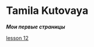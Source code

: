 
# Tamila Kutovaya
***Мои первые страницы***

[lesson 12]( Tamila-A.github.io/Tamila-A.github.io/lesson_12/ "Моя тренировка по уроку YouTube Акакдемия верстки" )

